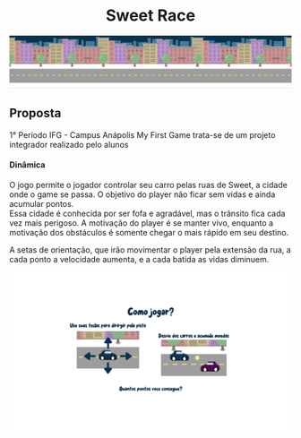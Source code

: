 <h1 align="center"> Sweet Race </h1>

![](https://github.com/mxtqn/Sweet_Race/blob/main/media/BackGround.png?raw=true)

## Proposta 
1° Período IFG - Campus Anápolis
My First Game trata-se de um projeto integrador realizado pelo alunos

#### Dinâmica

  O jogo permite o jogador controlar seu carro pelas ruas de Sweet, a cidade onde o game se passa. O objetivo do player não ficar sem vidas e ainda acumular pontos.  
  Essa cidade é conhecida por ser fofa e agradável, mas o trânsito fica cada vez mais perigoso. A motivação do player é se manter vivo,  enquanto a motivação dos obstáculos é somente chegar o mais rápido em seu destino.

A setas de orientação, que irão movimentar o player pela extensão da rua, a cada ponto a velocidade aumenta, e a cada batida as vidas diminuem.

![](https://github.com/mxtqn/Sweet_Race/blob/main/media/ComoJogar.png?raw=true)

